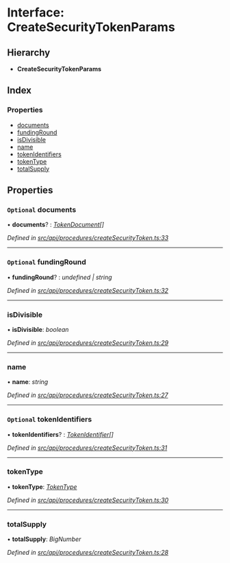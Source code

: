 # Interface: CreateSecurityTokenParams

## Hierarchy

* **CreateSecurityTokenParams**

## Index

### Properties

* [documents](createsecuritytokenparams.md#optional-documents)
* [fundingRound](createsecuritytokenparams.md#optional-fundinground)
* [isDivisible](createsecuritytokenparams.md#isdivisible)
* [name](createsecuritytokenparams.md#name)
* [tokenIdentifiers](createsecuritytokenparams.md#optional-tokenidentifiers)
* [tokenType](createsecuritytokenparams.md#tokentype)
* [totalSupply](createsecuritytokenparams.md#totalsupply)

## Properties

### `Optional` documents

• **documents**? : *[TokenDocument](tokendocument.md)[]*

*Defined in [src/api/procedures/createSecurityToken.ts:33](https://github.com/PolymathNetwork/polymesh-sdk/blob/05b527a2/src/api/procedures/createSecurityToken.ts#L33)*

___

### `Optional` fundingRound

• **fundingRound**? : *undefined | string*

*Defined in [src/api/procedures/createSecurityToken.ts:32](https://github.com/PolymathNetwork/polymesh-sdk/blob/05b527a2/src/api/procedures/createSecurityToken.ts#L32)*

___

###  isDivisible

• **isDivisible**: *boolean*

*Defined in [src/api/procedures/createSecurityToken.ts:29](https://github.com/PolymathNetwork/polymesh-sdk/blob/05b527a2/src/api/procedures/createSecurityToken.ts#L29)*

___

###  name

• **name**: *string*

*Defined in [src/api/procedures/createSecurityToken.ts:27](https://github.com/PolymathNetwork/polymesh-sdk/blob/05b527a2/src/api/procedures/createSecurityToken.ts#L27)*

___

### `Optional` tokenIdentifiers

• **tokenIdentifiers**? : *[TokenIdentifier](tokenidentifier.md)[]*

*Defined in [src/api/procedures/createSecurityToken.ts:31](https://github.com/PolymathNetwork/polymesh-sdk/blob/05b527a2/src/api/procedures/createSecurityToken.ts#L31)*

___

###  tokenType

• **tokenType**: *[TokenType](../globals.md#tokentype)*

*Defined in [src/api/procedures/createSecurityToken.ts:30](https://github.com/PolymathNetwork/polymesh-sdk/blob/05b527a2/src/api/procedures/createSecurityToken.ts#L30)*

___

###  totalSupply

• **totalSupply**: *BigNumber*

*Defined in [src/api/procedures/createSecurityToken.ts:28](https://github.com/PolymathNetwork/polymesh-sdk/blob/05b527a2/src/api/procedures/createSecurityToken.ts#L28)*
